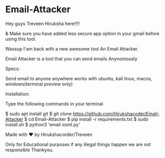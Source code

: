 # Email-Attacker
Hey guys Treveen Hiruksha here!!!!

& Make sure you have added less secure app option in your gmail before using this tool.

Wassup I'am back with a new awesome tool An Email Attacker.

Email Attacker is a tool that you can send emails Anynomously

Specs:

Send email to anyone anywhere
works with ubuntu, kali linux, macos, windows(terminal preview only)

Installation:

Type the following commands in your terminal

$ sudo apt install git
$ git clone https://github.com/Hirukshacoder/Email-Attacker
$ cd Email-Attacker
$ pip install -r requirements.txt
$ sudo install.sh
$ python3 'email osint.py'

Made with ♥️ by Hirukshacorder/Treveen

Only for Educational purposes if any illegal things happen we are not responsible Thankyou.
